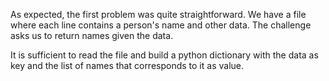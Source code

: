 As expected, the first problem was quite straightforward. We have a file where each line contains a person's name and other data. The challenge asks us to return names given the data. 

It is sufficient to read the file and build a python dictionary with the data as key and the list of names that corresponds to it as value.
